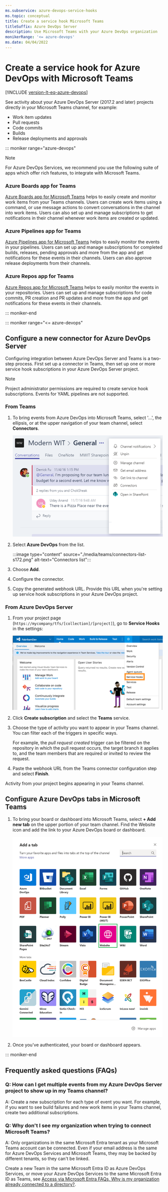 ```yaml
---
ms.subservice: azure-devops-service-hooks
ms.topic: conceptual
title: Create a service hook Microsoft Teams
titleSuffix: Azure DevOps Server
description: Use Microsoft Teams with your Azure DevOps organization
monikerRange: '<= azure-devops'
ms.date: 04/04/2022
---
```


# Create a service hook for Azure DevOps with Microsoft Teams 

[!INCLUDE [version-lt-eq-azure-devops](../../includes/version-lt-eq-azure-devops.md)]

See activity about your Azure DevOps Server (2017.2 and later) projects directly in your Microsoft Teams channel, for example:
* Work item updates
* Pull requests
* Code commits
* Builds
* Release deployments and approvals


::: moniker range="azure-devops"
> [!NOTE]
> For Azure DevOps Services, we recommend you use the following suite of apps which offer rich features, to integrate with Microsoft Teams.

### Azure Boards app for Teams

[Azure Boards app for Microsoft Teams](../../boards/integrations/boards-teams.md) helps to easily create and monitor work items from your Teams channels. Users can create work items using a command, or use message actions to convert conversations in the channel into work items. Users can also set up and manage subscriptions to get notifications in their channel whenever work items are created or updated. 

### Azure Pipelines app for Teams

[Azure Pipelines app for Microsoft Teams](../../pipelines/integrations/microsoft-teams.md) helps to easily monitor the events in your pipelines. Users can set up and manage subscriptions for completed builds, releases, pending approvals and more from the app and get notifications for these events in their channels. Users can also approve release deployments from their channels. 

### Azure Repos app for Teams

[Azure Repos app for Microsoft Teams](../../repos/integrations/repos-teams.md) helps to easily monitor the events in your repositories. Users can set up and manage subscriptions for code commits, PR creation and PR updates and more from the app and get notifications for these events in their channels. 

::: moniker-end

::: moniker range="<= azure-devops"

## Configure a new connector for Azure DevOps Server

Configuring integration between Azure DevOps Server and Teams is a two-step process. First set up a connector in Teams, then set up one or more service hook subscriptions in your Azure DevOps Server project.

> [!NOTE]  
> Project administrator permissions are required to create service hook subscriptions. 
> Events for YAML pipelines are not supported. 


### From Teams 

1. To bring events from Azure DevOps into Microsoft Teams, select '...', the ellipsis, or at the upper navigation of your team channel, select **Connectors**. 

   ![Open the Teams actions menu](./media/teams/open-teams-menu-s172.png) 

2. Select **Azure DevOps** from the list.

	:::image type="content" source="./media/teams/connectors-list-s172.png" alt-text="Connectors list":::

3. Choose **Add**.

4. Configure the connector. 

5. Copy the generated webhook URL. Provide this URL when you're setting up service hook subscriptions in your Azure DevOps project.

### From Azure DevOps Server

1. From your project page (`https://mycompany/tfs/[collection]/[project]`), go to **Service Hooks** in the settings:

   ![Azure DevOps Services, Service Hook Settings](media/slack/vsts-service-hooks.png)  

1. Click **Create subscription** and select the **Teams** service.

1. Choose the type of activity you want to appear in your Teams channel.	You can filter each of the triggers in specific ways.

	For example, the *pull request created* trigger can be filtered on the repository in which the pull request occurs, 
    the target branch it applies to, and the team members that are required or invited to review the request.

1. Paste the webhook URL from the Teams connector configuration step and select **Finish**.

Activity from your project begins appearing in your Teams channel.


## Configure Azure DevOps tabs in Microsoft Teams

1. To bring your board or dashboard into Microsoft Teams, select **+ Add new tab** on the upper portion of your team channel. Find the Website icon and add the link to your Azure DevOps board or dashboard. 

   ![Add a new tab to Teams channel](./media/teams/teams-as-website.png)

2. Once you've authenticated, your board or dashboard appears.
   

::: moniker-end

## Frequently asked questions (FAQs)

<!-- BEGINSECTION class="m-qanda" -->

### Q: How can I get multiple events from my Azure DevOps Server project to show up in my Teams channel?

A: Create a new subscription for each type of event you want.
For example, if you want to see build failures and new work items in your Teams channel,
create two additional subscriptions.

### Q: Why don't I see my organization when trying to connect Microsoft Teams?

A: Only organizations in the same Microsoft Entra tenant as your Microsoft Teams account can be connected. Even if your email address is the same for Azure DevOps Services and Microsoft Teams, they may be backed by different tenants, so they can't be linked.

Create a new Team in the same Microsoft Entra ID as Azure DevOps Services, or move your Azure DevOps Services to the same Microsoft Entra ID as Teams, see [Access via Microsoft Entra FAQs, Why is my organization already connected to a directory?](../../organizations/accounts/faq-azure-access.yml#AlreadyConnected).

<!-- ENDSECTION -->
